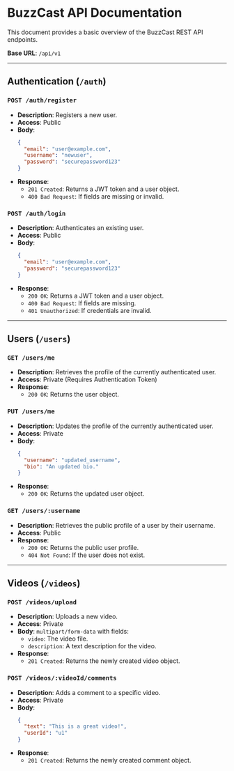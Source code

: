 
# BuzzCast API Documentation

This document provides a basic overview of the BuzzCast REST API endpoints.

**Base URL**: `/api/v1`

---

## Authentication (`/auth`)

### `POST /auth/register`
- **Description**: Registers a new user.
- **Access**: Public
- **Body**:
  ```json
  {
    "email": "user@example.com",
    "username": "newuser",
    "password": "securepassword123"
  }
  ```
- **Response**:
  - `201 Created`: Returns a JWT token and a user object.
  - `400 Bad Request`: If fields are missing or invalid.

### `POST /auth/login`
- **Description**: Authenticates an existing user.
- **Access**: Public
- **Body**:
  ```json
  {
    "email": "user@example.com",
    "password": "securepassword123"
  }
  ```
- **Response**:
  - `200 OK`: Returns a JWT token and a user object.
  - `400 Bad Request`: If fields are missing.
  - `401 Unauthorized`: If credentials are invalid.

---

## Users (`/users`)

### `GET /users/me`
- **Description**: Retrieves the profile of the currently authenticated user.
- **Access**: Private (Requires Authentication Token)
- **Response**:
  - `200 OK`: Returns the user object.

### `PUT /users/me`
- **Description**: Updates the profile of the currently authenticated user.
- **Access**: Private
- **Body**:
  ```json
  {
    "username": "updated_username",
    "bio": "An updated bio."
  }
  ```
- **Response**:
  - `200 OK`: Returns the updated user object.

### `GET /users/:username`
- **Description**: Retrieves the public profile of a user by their username.
- **Access**: Public
- **Response**:
  - `200 OK`: Returns the public user profile.
  - `404 Not Found`: If the user does not exist.

---

## Videos (`/videos`)

### `POST /videos/upload`
- **Description**: Uploads a new video.
- **Access**: Private
- **Body**: `multipart/form-data` with fields:
  - `video`: The video file.
  - `description`: A text description for the video.
- **Response**:
  - `201 Created`: Returns the newly created video object.

### `POST /videos/:videoId/comments`
- **Description**: Adds a comment to a specific video.
- **Access**: Private
- **Body**:
  ```json
  {
    "text": "This is a great video!",
    "userId": "u1" 
  }
  ```
- **Response**:
  - `201 Created`: Returns the newly created comment object.
